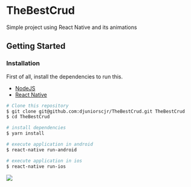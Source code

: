 # TheBestCrud
Simple project using React Native and its animations

## Getting Started

### Installation

First of all, install the dependencies to run this.

- [NodeJS](http://nodejs.org/)
- [React Native](https://facebook.github.io/react-native/)


```sh
# Clone this repository
$ git clone git@github.com:djuniorscjr/TheBestCrud.git TheBestCrud
$ cd TheBestCrud

# install dependencies
$ yarn install

# execute application in android
$ react-native run-android

# execute application in ios
$ react-native run-ios
```

![](screen/bestCrud.gif)
